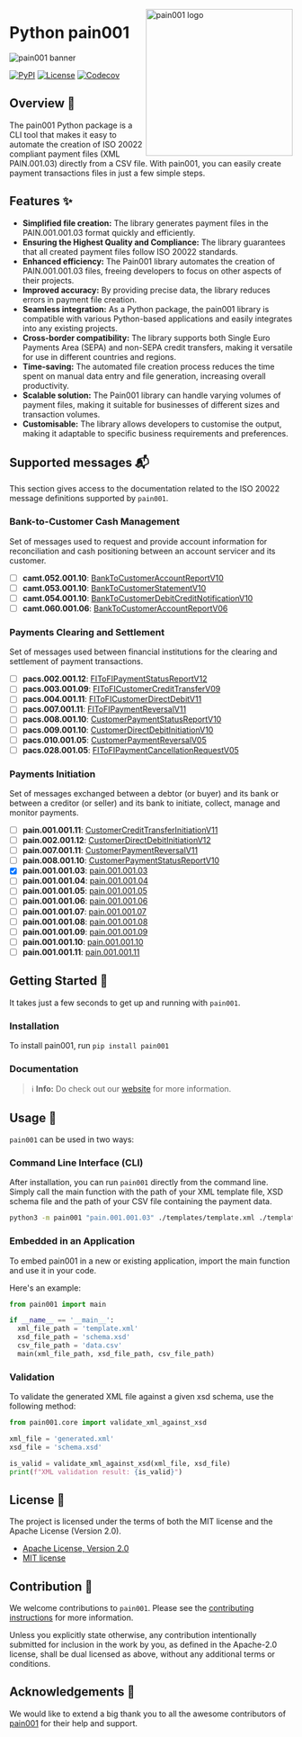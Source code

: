<!-- markdownlint-disable MD033 MD041 -->

<img
  src="https://kura.pro/pain001/images/logos/pain001.svg"
  alt="pain001 logo"
  height="261"
  width="261"
  align="right"
/>

<!-- markdownlint-enable MD033 MD041 -->

# Python pain001

![pain001 banner][banner]

[![PyPI][pypi-badge]][3] [![License][license-badge]][1] [![Codecov][codecov-badge]][6]

## Overview 📖

The pain001 Python package is a CLI tool that makes it easy to automate
the creation of ISO 20022 compliant payment files (XML PAIN.001.03)
directly from a CSV file. With pain001, you can easily create payment
transactions files in just a few simple steps.

## Features ✨

- **Simplified file creation:** The library generates payment files in
  the PAIN.001.001.03 format quickly and efficiently.
- **Ensuring the Highest Quality and Compliance:** The library
  guarantees that all created payment files follow ISO 20022 standards.
- **Enhanced efficiency:** The Pain001 library automates the creation of
  PAIN.001.001.03 files, freeing developers to focus on other aspects of
  their projects.
- **Improved accuracy:** By providing precise data, the library reduces
  errors in payment file creation.
- **Seamless integration:** As a Python package, the pain001 library is
  compatible with various Python-based applications and easily
  integrates into any existing projects.
- **Cross-border compatibility:** The library supports both Single Euro
  Payments Area (SEPA) and non-SEPA credit transfers, making it
  versatile for use in different countries and regions.
- **Time-saving:** The automated file creation process reduces the time
  spent on manual data entry and file generation, increasing overall
  productivity.
- **Scalable solution:** The Pain001 library can handle varying volumes
  of payment files, making it suitable for businesses of different sizes
  and transaction volumes.
- **Customisable:** The library allows developers to customise the
  output, making it adaptable to specific business requirements and
  preferences.

## Supported messages 📬

This section gives access to the documentation related to the ISO 20022
message definitions supported by `pain001`.

### Bank-to-Customer Cash Management

Set of messages used to request and provide account information for
reconciliation and cash positioning between an account servicer and its
customer.

- [ ] **camt.052.001.10**: [BankToCustomerAccountReportV10][10]
- [ ] **camt.053.001.10**: [BankToCustomerStatementV10][11]
- [ ] **camt.054.001.10**: [BankToCustomerDebitCreditNotificationV10][12]
- [ ] **camt.060.001.06**: [BankToCustomerAccountReportV06][13]

### Payments Clearing and Settlement

Set of messages used between financial institutions for the clearing and
settlement of payment transactions.

- [ ] **pacs.002.001.12**: [FIToFIPaymentStatusReportV12][14]
- [ ] **pacs.003.001.09**: [FIToFICustomerCreditTransferV09][15]
- [ ] **pacs.004.001.11**: [FIToFICustomerDirectDebitV11][16]
- [ ] **pacs.007.001.11**: [FIToFIPaymentReversalV11][17]
- [ ] **pacs.008.001.10**: [CustomerPaymentStatusReportV10][18]
- [ ] **pacs.009.001.10**: [CustomerDirectDebitInitiationV10][19]
- [ ] **pacs.010.001.05**: [CustomerPaymentReversalV05][20]
- [ ] **pacs.028.001.05**: [FIToFIPaymentCancellationRequestV05][21]

### Payments Initiation

Set of messages exchanged between a debtor (or buyer) and its bank or
between a creditor (or seller) and its bank to initiate, collect, manage
and monitor payments.

- [ ] **pain.001.001.11**: [CustomerCreditTransferInitiationV11][22]
- [ ] **pain.002.001.12**: [CustomerDirectDebitInitiationV12][23]
- [ ] **pain.007.001.11**: [CustomerPaymentReversalV11][24]
- [ ] **pain.008.001.10**: [CustomerPaymentStatusReportV10][25]
- [x] **pain.001.001.03**: [pain.001.001.03][pain.001.001.03]
- [ ] **pain.001.001.04**: [pain.001.001.04][pain.001.001.04]
- [ ] **pain.001.001.05**: [pain.001.001.05][pain.001.001.05]
- [ ] **pain.001.001.06**: [pain.001.001.06][pain.001.001.06]
- [ ] **pain.001.001.07**: [pain.001.001.07][pain.001.001.07]
- [ ] **pain.001.001.08**: [pain.001.001.08][pain.001.001.08]
- [ ] **pain.001.001.09**: [pain.001.001.09][pain.001.001.09]
- [ ] **pain.001.001.10**: [pain.001.001.10][pain.001.001.10]
- [ ] **pain.001.001.11**: [pain.001.001.11][pain.001.001.11]

## Getting Started 🚀

It takes just a few seconds to get up and running with `pain001`.

### Installation

To install pain001, run `pip install pain001`

### Documentation

> ℹ️ **Info:** Do check out our [website][0] for more information.

## Usage 📖

`pain001` can be used in two ways:

### Command Line Interface (CLI)

After installation, you can run `pain001` directly from the command
line. Simply call the main function with the path of your XML template
file, XSD schema file and the path of your CSV file containing the
payment data.

```bash
python3 -m pain001 "pain.001.001.03" ./templates/template.xml ./templates/template.xsd ./templates/template.csv
```

### Embedded in an Application

To embed pain001 in a new or existing application, import the main
function and use it in your code.

Here's an example:

```python
from pain001 import main

if __name__ == '__main__':
  xml_file_path = 'template.xml'
  xsd_file_path = 'schema.xsd'
  csv_file_path = 'data.csv'
  main(xml_file_path, xsd_file_path, csv_file_path)
```

### Validation

To validate the generated XML file against a given xsd schema, use the
following method:

```python
from pain001.core import validate_xml_against_xsd

xml_file = 'generated.xml'
xsd_file = 'schema.xsd'

is_valid = validate_xml_against_xsd(xml_file, xsd_file)
print(f"XML validation result: {is_valid}")
```

## License 📝

The project is licensed under the terms of both the MIT license and the
Apache License (Version 2.0).

- [Apache License, Version 2.0][1]
- [MIT license][2]

## Contribution 🤝

We welcome contributions to `pain001`. Please see the
[contributing instructions][4] for more information.

Unless you explicitly state otherwise, any contribution intentionally
submitted for inclusion in the work by you, as defined in the
Apache-2.0 license, shall be dual licensed as above, without any
additional terms or conditions.

## Acknowledgements 💙

We would like to extend a big thank you to all the awesome contributors
of [pain001][5] for their help and support.

[0]: https://pain001.co
[1]: https://opensource.org/license/apache-2-0/
[2]: http://opensource.org/licenses/MIT
[3]: https://github.com/sebastienrousseau/pain001
[4]: https://github.com/sebastienrousseau/pain001/blob/main/CONTRIBUTING.md
[5]: https://github.com/sebastienrousseau/pain001/graphs/contributors
[6]: https://codecov.io/github/sebastienrousseau/pain001?branch=main

[10]: docs/bank-to-customer-cash-management/messages/banktocustomeraccountreportv10/camt.052.001.10.md
[11]: docs/bank-to-customer-cash-management/messages/banktocustomerstatementv10/camt.053.001.10.md
[12]: docs/bank-to-customer-cash-management/messages/banktocustomerdebitcreditnotificationv10/camt.054.001.10.md
[13]: docs/bank-to-customer-cash-management/messages/accountreportingrequestv06/camt.060.001.06.md
[14]: docs/payments-clearing-and-settlement/messages/fitofipaymentstatusreportv12/pacs.002.001.12.md
[15]: docs/payments-clearing-and-settlement/messages/fitoficustomerdirectdebitv09/pacs.003.001.09.md
[16]: docs/payments-clearing-and-settlement/messages/paymentreturnv11/pacs.004.001.11.md
[17]: docs/payments-clearing-and-settlement/messages/fitofipaymentreversalv11/pacs.007.001.11.md
[18]: docs/payments-clearing-and-settlement/messages/fitoficustomercredittransferv10/pacs.008.001.10.md
[19]: docs/payments-clearing-and-settlement/messages/financialinstitutioncredittransferv10/pacs.009.001.10.md
[20]: docs/payments-clearing-and-settlement/messages/financialinstitutiondirectdebitv05/pacs.010.001.05.md
[21]: docs/payments-clearing-and-settlement/messages/fitofipaymentstatusrequestv05/pacs.028.001.05.md
[22]: docs/payments-initiation/messages/CustomerCreditTransferInitiationV11/pain.001.001.11.md
[23]: docs/payments-initiation/messages/customerpaymentstatusreportv12/pain.002.001.12.md
[24]: docs/payments-initiation/messages/customerpaymentreversalv11/pain.007.001.11.md
[25]: docs/payments-initiation/messages/customerdirectdebitinitiationv10/pain.008.001.10.md
[pain.001.001.03]: docs/payments-initiation/messages/pain.001.001.03/README.md
[pain.001.001.04]: docs/payments-initiation/messages/pain.001.001.04/README.md
[pain.001.001.05]: docs/payments-initiation/messages/pain.001.001.05/README.md
[pain.001.001.06]: docs/payments-initiation/messages/pain.001.001.06/README.md
[pain.001.001.07]: docs/payments-initiation/messages/pain.001.001.07/README.md
[pain.001.001.08]: docs/payments-initiation/messages/pain.001.001.08/README.md
[pain.001.001.09]: docs/payments-initiation/messages/pain.001.001.09/README.md
[pain.001.001.10]: docs/payments-initiation/messages/pain.001.001.10/README.md
[pain.001.001.11]: docs/payments-initiation/messages/pain.001.001.11/README.md

[banner]: https://kura.pro/pain001/images/titles/title-pain001.svg
[codecov-badge]: https://img.shields.io/codecov/c/github/sebastienrousseau/pain001?style=for-the-badge&token=AaUxKfRiou 'Codecov badge'
[license-badge]: https://img.shields.io/pypi/l/pain001?style=for-the-badge 'License badge'
[pypi-badge]: https://img.shields.io/pypi/pyversions/pain001.svg?style=for-the-badge 'PyPI badge'
